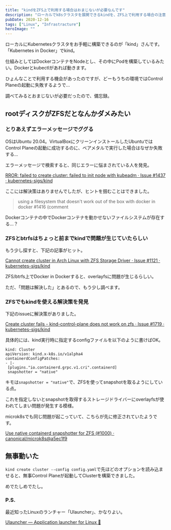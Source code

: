 ```yaml
---
title: "kindをZFS上で利用する場合はおまじないが必要なんです"
description: "ローカルでk8sクラスタを展開できるkindを、ZFS上で利用する場合の注意点を説明します。"
pubDate: 2020-12-16
tags: ["Linux", "Infrastracture"]
heroImage: ""
---
```


ローカルにKubernetesクラスタをお手軽に構築できるのが「kind」さんです。「Kubernetes in Docker」でkind。

仕組みとしてはDockerコンテナをNodeとし、その中にPodを構築しているみたい。Dockerとkubectlがあれば動きます。

ひょんなことで利用する機会があったのですが、どーもうちの環境ではControl Planeの起動に失敗するようで…

調べてみるとおまじないが必要だったので、備忘録。

## rootディスクがZFSだとなんかダメみたい

### とりあえずエラーメッセージでググる

OSはUbuntu 20.04。VirtualBoxにクリーンインストールしたUbuntuではControl Planeの起動に成功するのに、ベアメタルで実行した場合はなぜか失敗する…

エラーメッセージで検索すると、同じエラーに悩まされている人を発見。

[RROR: failed to create cluster: failed to init node with kubeadm · Issue #1437 · kubernetes-sigs/kind](https://github.com/kubernetes-sigs/kind/issues/1437)

ここには解決策はありませんでしたが、ヒントを掴むことはできました。

>using a filesystem that doesn't work out of the box with docker in docker #1416 (comment

Dockerコンテナの中でDockerコンテナを動かせないファイルシステムが存在する…？

### ZFSとbtrfsはちょっと前までkindで問題が生じていたらしい

もう少し探すと、下記の記事がヒット。

[Cannot create cluster in Arch Linux with ZFS Storage Driver · Issue #1121 · kubernetes-sigs/kind](https://github.com/kubernetes-sigs/kind/issues/1121)

ZFS/btrfs上でDocker in Dockerすると、overlayfsに問題が生じるらしい。

ただ、「問題は解決した」とあるので、もう少し調べます。

### ZFSでもkindを使える解決策を発見

下記のissueに解決策がありました。

[Create cluster fails - kind-control-plane does not work on zfs · Issue #1719 · kubernetes-sigs/kind](https://github.com/kubernetes-sigs/kind/issues/1719)

具体的には、kind実行時に指定するconfigファイルを以下のように書けばOK。

```
kind: Cluster
apiVersion: kind.x-k8s.io/v1alpha4
containerdConfigPatches:
- |-
 [plugins."io.containerd.grpc.v1.cri".containerd]
 snapshotter = "native"
```

キモは`snapshotter = "native"`で、ZFSを使ってsnapshotを取るようにしている点。

これを指定しないとsnapshotを取得するストレージドライバーにoverlayfsが使われてしまい問題が発生する模様。

microk8sでも同じ問題が起こっていて、こちらが先に修正されていたようです。

[Use native containerd snapshotter for ZFS (#1000) · canonical/microk8s@a5ec1f9](https://github.com/canonical/microk8s/commit/a5ec1f9540dbc6500e39dbdf30c79027f8e99239#diff-e263cbd0de8da1f880f701684ae8b035R35-R36)

## 無事動いた

`kind create cluster --config config.yaml`で先ほどのオプションを読み込ませると、無事Control Planeが起動してClusterを構築できました。

めでたしめでたし。

### P.S.

最近知ったLinuxのランチャー「Ulauncher」、かなりよい。

[Ulauncher — Application launcher for Linux 🐧](https://ulauncher.io/)
